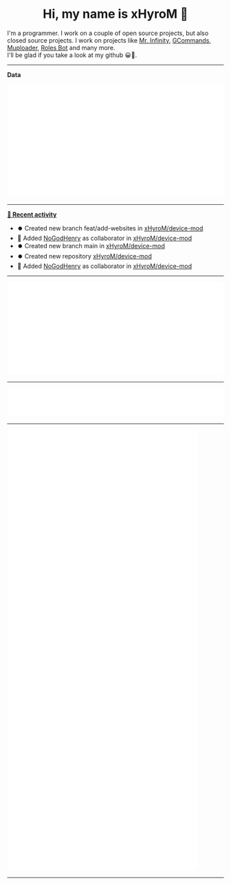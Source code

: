 <p align="center">
    <!-- <img src="https://avatars.githubusercontent.com/u/56601352" width="192" alt="hyro's pfp" /> -->
    <h1 align="center">Hi, my name is xHyroM 👋</h1>
</p>

I'm a programmer. I work on a couple of open source projects, but also closed source projects. I work on projects like [Mr. Infinity](https://discord.com/oauth2/authorize?client_id=720321585625694239&scope=bot%20applications.commands&permissions=8&redirect_uri=https://blobs.gq/imanager&prompt=consent&response_type=code), [GCommands](https://github.com/Garlic-Team/GCommands), [Muploader](https://github.com/xHyroM/Muploader), [Roles Bot](https://github.com/xHyroM/roles-bot) and many more.  
I'll be glad if you take a look at my github 😀👀.

___
**Data**

<img src="https://github.com/xHyroM/xHyroM/blob/master/.cache/base.svg">

___

**[📰 Recent activity](https://github.com/xHyroM)**
* ⏺️ Created new branch feat/add-websites in [xHyroM/device-mod](https://github.com/xHyroM/device-mod)
* 💼 Added [NoGodHenry](https://github.com/NoGodHenry) as collaborator in [xHyroM/device-mod](https://github.com/xHyroM/device-mod)
* ⏺️ Created new branch main in [xHyroM/device-mod](https://github.com/xHyroM/device-mod)
* ⏺️ Created new repository  [xHyroM/device-mod](https://github.com/xHyroM/device-mod)
* 💼 Added [NoGodHenry](https://github.com/NoGodHenry) as collaborator in [xHyroM/device-mod](https://github.com/xHyroM/device-mod)


___

<img src="https://github.com/xHyroM/xHyroM/blob/master/.cache/isocalendar.svg">

___

<img src="https://github.com/xHyroM/xHyroM/blob/master/.cache/languages.svg">

___

<img src="https://github.com/xHyroM/xHyroM/blob/master/.cache/achievements.svg">

___
